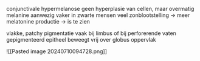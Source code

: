 conjunctivale hypermelanose
geen hyperplasie van cellen, maar overmatig melanine aanwezig
vaker in zwarte mensen
veel zonblootstelling -> meer melatonine productie -> is te zien

vlakke, patchy pigmentatie 
vaak bij limbus
of bij perforerende vaten
gepigmenteerd epitheel beweegt vrij over globus oppervlak

![[Pasted image 20240710094728.png]]